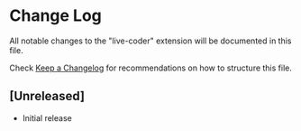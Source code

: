 # Change Log
All notable changes to the "live-coder" extension will be documented in this file.

Check [Keep a Changelog](http://keepachangelog.com/) for recommendations on how to structure this file.

## [Unreleased]
- Initial release